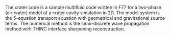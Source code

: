 The crater code is a sample multifluid code written in F77 for a two-phase (air-water) model of a crater cavity simulation in 2D. The model system is the 5-equation transport equation with geometrical and gravitational source terms. The numerical method is the semi-discrete wave propagation method with THINC interface sharpening reconstruction.


